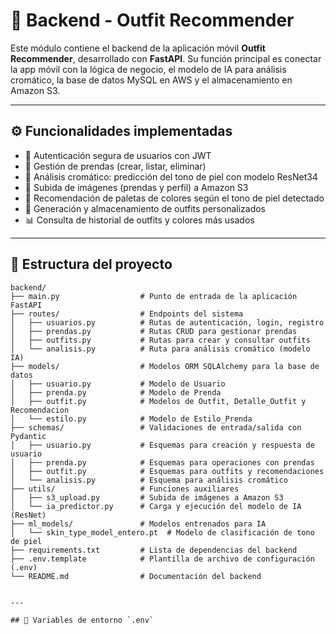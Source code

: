 # 🧠 Backend - Outfit Recommender

Este módulo contiene el backend de la aplicación móvil **Outfit Recommender**, desarrollado con **FastAPI**. Su función principal es conectar la app móvil con la lógica de negocio, el modelo de IA para análisis cromático, la base de datos MySQL en AWS y el almacenamiento en Amazon S3.

---

## ⚙️ Funcionalidades implementadas

- 🔐 Autenticación segura de usuarios con JWT
- 👕 Gestión de prendas (crear, listar, eliminar)
- 🌈 Análisis cromático: predicción del tono de piel con modelo ResNet34
- 📸 Subida de imágenes (prendas y perfil) a Amazon S3
- 🎨 Recomendación de paletas de colores según el tono de piel detectado
- 👗 Generación y almacenamiento de outfits personalizados
- 📊 Consulta de historial de outfits y colores más usados

---

## 📂 Estructura del proyecto
```plaintext
backend/
├── main.py                  # Punto de entrada de la aplicación FastAPI
├── routes/                  # Endpoints del sistema
│   ├── usuarios.py          # Rutas de autenticación, login, registro
│   ├── prendas.py           # Rutas CRUD para gestionar prendas
│   ├── outfits.py           # Rutas para crear y consultar outfits
│   └── analisis.py          # Ruta para análisis cromático (modelo IA)
├── models/                  # Modelos ORM SQLAlchemy para la base de datos
│   ├── usuario.py           # Modelo de Usuario
│   ├── prenda.py            # Modelo de Prenda
│   ├── outfit.py            # Modelos de Outfit, Detalle_Outfit y Recomendacion
│   └── estilo.py            # Modelo de Estilo_Prenda
├── schemas/                 # Validaciones de entrada/salida con Pydantic
│   ├── usuario.py           # Esquemas para creación y respuesta de usuario
│   ├── prenda.py            # Esquemas para operaciones con prendas
│   ├── outfit.py            # Esquemas para outfits y recomendaciones
│   └── analisis.py          # Esquema para análisis cromático
├── utils/                   # Funciones auxiliares
│   ├── s3_upload.py         # Subida de imágenes a Amazon S3
│   └── ia_predictor.py      # Carga y ejecución del modelo de IA (ResNet)
├── ml_models/               # Modelos entrenados para IA
│   └── skin_type_model_entero.pt  # Modelo de clasificación de tono de piel
├── requirements.txt         # Lista de dependencias del backend
├── .env.template            # Plantilla de archivo de configuración (.env)
└── README.md                # Documentación del backend


---

## 🔐 Variables de entorno `.env`
